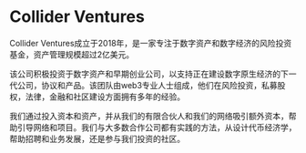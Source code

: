 # Collider Ventures

Collider Ventures成立于2018年，是一家专注于数字资产和数字经济的风险投资基金，资产管理规模超过2亿美元。

该公司积极投资于数字资产和早期创业公司，以支持正在建设数字原生经济的下一代公司，协议和产品。该团队由web3专业人士组成，他们在风险投资，私募股权，法律，金融和社区建设方面拥有多年的经验。

我们通过投入资本和资产，并从我们的有限合伙人和我们的网络吸引额外资本，帮助引导网络和项目。我们与大多数合作公司都有实践的方法，从设计代币经济学，帮助招聘和业务发展，还是参与我们投资的社区。
